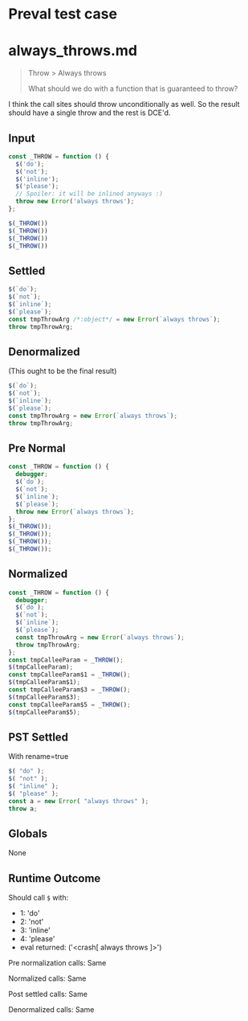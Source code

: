 # Preval test case

# always_throws.md

> Throw > Always throws
>
> What should we do with a function that is guaranteed to throw?

I think the call sites should throw unconditionally as well. So the result should have a single throw and the rest is DCE'd.

## Input

`````js filename=intro
const _THROW = function () {
  $('do');
  $('not');
  $('inline');
  $('please');
  // Spoiler: it will be inlined anyways :)
  throw new Error('always throws');
};

$(_THROW())
$(_THROW())
$(_THROW())
$(_THROW())
`````

## Settled


`````js filename=intro
$(`do`);
$(`not`);
$(`inline`);
$(`please`);
const tmpThrowArg /*:object*/ = new Error(`always throws`);
throw tmpThrowArg;
`````

## Denormalized
(This ought to be the final result)

`````js filename=intro
$(`do`);
$(`not`);
$(`inline`);
$(`please`);
const tmpThrowArg = new Error(`always throws`);
throw tmpThrowArg;
`````

## Pre Normal


`````js filename=intro
const _THROW = function () {
  debugger;
  $(`do`);
  $(`not`);
  $(`inline`);
  $(`please`);
  throw new Error(`always throws`);
};
$(_THROW());
$(_THROW());
$(_THROW());
$(_THROW());
`````

## Normalized


`````js filename=intro
const _THROW = function () {
  debugger;
  $(`do`);
  $(`not`);
  $(`inline`);
  $(`please`);
  const tmpThrowArg = new Error(`always throws`);
  throw tmpThrowArg;
};
const tmpCalleeParam = _THROW();
$(tmpCalleeParam);
const tmpCalleeParam$1 = _THROW();
$(tmpCalleeParam$1);
const tmpCalleeParam$3 = _THROW();
$(tmpCalleeParam$3);
const tmpCalleeParam$5 = _THROW();
$(tmpCalleeParam$5);
`````

## PST Settled
With rename=true

`````js filename=intro
$( "do" );
$( "not" );
$( "inline" );
$( "please" );
const a = new Error( "always throws" );
throw a;
`````

## Globals

None

## Runtime Outcome

Should call `$` with:
 - 1: 'do'
 - 2: 'not'
 - 3: 'inline'
 - 4: 'please'
 - eval returned: ('<crash[ always throws ]>')

Pre normalization calls: Same

Normalized calls: Same

Post settled calls: Same

Denormalized calls: Same
